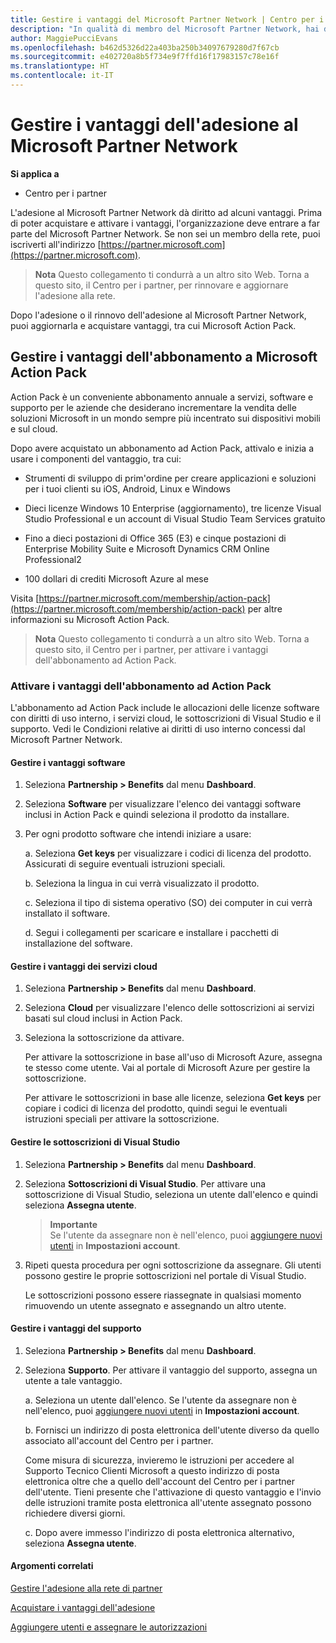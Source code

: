 ```yaml
---
title: Gestire i vantaggi del Microsoft Partner Network | Centro per i partner
description: "In qualità di membro del Microsoft Partner Network, hai diritto ad alcuni vantaggi. Illustra come attivare e gestire i vantaggi dell&quot;adesione nel Centro per i partner."
author: MaggiePucciEvans
ms.openlocfilehash: b462d5326d22a403ba250b34097679280d7f67cb
ms.sourcegitcommit: e402720a8b5f734e9f7ffd16f17983157c78e16f
ms.translationtype: HT
ms.contentlocale: it-IT
---
```

# <a name="manage-your-microsoft-partner-network-membership-benefits"></a>Gestire i vantaggi dell'adesione al Microsoft Partner Network

**Si applica a**

-  Centro per i partner

L'adesione al Microsoft Partner Network dà diritto ad alcuni vantaggi. Prima di poter acquistare e attivare i vantaggi, l'organizzazione deve entrare a far parte del Microsoft Partner Network. Se non sei un membro della rete, puoi iscriverti all'indirizzo [https://partner.microsoft.com](https://partner.microsoft.com).

>**Nota** Questo collegamento ti condurrà a un altro sito Web. Torna a questo sito, il Centro per i partner, per rinnovare e aggiornare l'adesione alla rete.

Dopo l'adesione o il rinnovo dell'adesione al Microsoft Partner Network, puoi aggiornarla e acquistare vantaggi, tra cui Microsoft Action Pack.


## <a name="manage-your-microsoft-action-pack-subscription-benefits"></a>Gestire i vantaggi dell'abbonamento a Microsoft Action Pack

Action Pack è un conveniente abbonamento annuale a servizi, software e supporto per le aziende che desiderano incrementare la vendita delle soluzioni Microsoft in un mondo sempre più incentrato sui dispositivi mobili e sul cloud.

Dopo avere acquistato un abbonamento ad Action Pack, attivalo e inizia a usare i componenti del vantaggio, tra cui:

- Strumenti di sviluppo di prim'ordine per creare applicazioni e soluzioni per i tuoi clienti su iOS, Android, Linux e Windows

- Dieci licenze Windows 10 Enterprise (aggiornamento), tre licenze Visual Studio Professional e un account di Visual Studio Team Services gratuito 

- Fino a dieci postazioni di Office 365 (E3) e cinque postazioni di Enterprise Mobility Suite e Microsoft Dynamics CRM Online Professional2 

- 100 dollari di crediti Microsoft Azure al mese

Visita [https://partner.microsoft.com/membership/action-pack](https://partner.microsoft.com/membership/action-pack) per altre informazioni su Microsoft Action Pack.

>**Nota** Questo collegamento ti condurrà a un altro sito Web. Torna a questo sito, il Centro per i partner, per attivare i vantaggi dell'abbonamento ad Action Pack. 


### <a name="activate-your-action-pack-subscription-benefits"></a>Attivare i vantaggi dell'abbonamento ad Action Pack

L'abbonamento ad Action Pack include le allocazioni delle licenze software con diritti di uso interno, i servizi cloud, le sottoscrizioni di Visual Studio e il supporto. Vedi le Condizioni relative ai diritti di uso interno concessi dal Microsoft Partner Network.


#### <a name="manage-software-benefits"></a>Gestire i vantaggi software

1. Seleziona **Partnership > Benefits** dal menu **Dashboard**.

2. Seleziona **Software** per visualizzare l'elenco dei vantaggi software inclusi in Action Pack e quindi seleziona il prodotto da installare. 

3. Per ogni prodotto software che intendi iniziare a usare:

    a. Seleziona **Get keys** per visualizzare i codici di licenza del prodotto. Assicurati di seguire eventuali istruzioni speciali.

    b. Seleziona la lingua in cui verrà visualizzato il prodotto.

    c. Seleziona il tipo di sistema operativo (SO) dei computer in cui verrà installato il software.

    d. Segui i collegamenti per scaricare e installare i pacchetti di installazione del software.

   
#### <a name="manage-cloud-services-benefits"></a>Gestire i vantaggi dei servizi cloud

1. Seleziona **Partnership > Benefits** dal menu **Dashboard**.

2. Seleziona **Cloud** per visualizzare l'elenco delle sottoscrizioni ai servizi basati sul cloud inclusi in Action Pack.

3. Seleziona la sottoscrizione da attivare. 

    Per attivare la sottoscrizione in base all'uso di Microsoft Azure, assegna te stesso come utente. Vai al portale di Microsoft Azure per gestire la sottoscrizione.

    Per attivare le sottoscrizioni in base alle licenze, seleziona **Get keys** per copiare i codici di licenza del prodotto, quindi segui le eventuali istruzioni speciali per attivare la sottoscrizione.  


#### <a name="manage-visual-studio-subscriptions"></a>Gestire le sottoscrizioni di Visual Studio

1. Seleziona **Partnership > Benefits** dal menu **Dashboard**.

2. Seleziona **Sottoscrizioni di Visual Studio**. Per attivare una sottoscrizione di Visual Studio, seleziona un utente dall'elenco e quindi seleziona **Assegna utente**. 

    >**Importante**<br>
Se l'utente da assegnare non è nell'elenco, puoi [aggiungere nuovi utenti](create-user-accounts-and-set-permissions.md) in **Impostazioni account**.

3. Ripeti questa procedura per ogni sottoscrizione da assegnare. Gli utenti possono gestire le proprie sottoscrizioni nel portale di Visual Studio. 

    Le sottoscrizioni possono essere riassegnate in qualsiasi momento rimuovendo un utente assegnato e assegnando un altro utente. 


#### <a name="manage-support-benefits"></a>Gestire i vantaggi del supporto

1. Seleziona **Partnership > Benefits** dal menu **Dashboard**.

2. Seleziona **Supporto**. Per attivare il vantaggio del supporto, assegna un utente a tale vantaggio. 
   
    a.  Seleziona un utente dall'elenco. Se l'utente da assegnare non è nell'elenco, puoi [aggiungere nuovi utenti](create-user-accounts-and-set-permissions.md) in **Impostazioni account**.

    b.  Fornisci un indirizzo di posta elettronica dell'utente diverso da quello associato all'account del Centro per i partner. 
    
    Come misura di sicurezza, invieremo le istruzioni per accedere al Supporto Tecnico Clienti Microsoft a questo indirizzo di posta elettronica oltre che a quello dell'account del Centro per i partner dell'utente. Tieni presente che l'attivazione di questo vantaggio e l'invio delle istruzioni tramite posta elettronica all'utente assegnato possono richiedere diversi giorni.    
    
    c.  Dopo avere immesso l'indirizzo di posta elettronica alternativo, seleziona **Assegna utente**. 


#### <a name="related-topics"></a>Argomenti correlati

[Gestire l'adesione alla rete di partner](manage-your-partner-network-membership.md)

[Acquistare i vantaggi dell'adesione](upgrade-your-partner-network-membership.md)

[Aggiungere utenti e assegnare le autorizzazioni](create-user-accounts-and-set-permissions.md)

